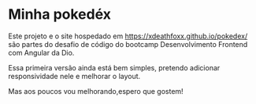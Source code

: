 # Minha pokedéx

Este projeto e o site hospedado em <https://xdeathfoxx.github.io/pokedex/>  são partes do desafio de código do bootcamp Desenvolvimento Frontend com Angular da Dio.

Essa primeira versão ainda está bem simples, pretendo adicionar responsividade nele e melhorar o layout.

Mas aos poucos vou melhorando,espero que gostem!

